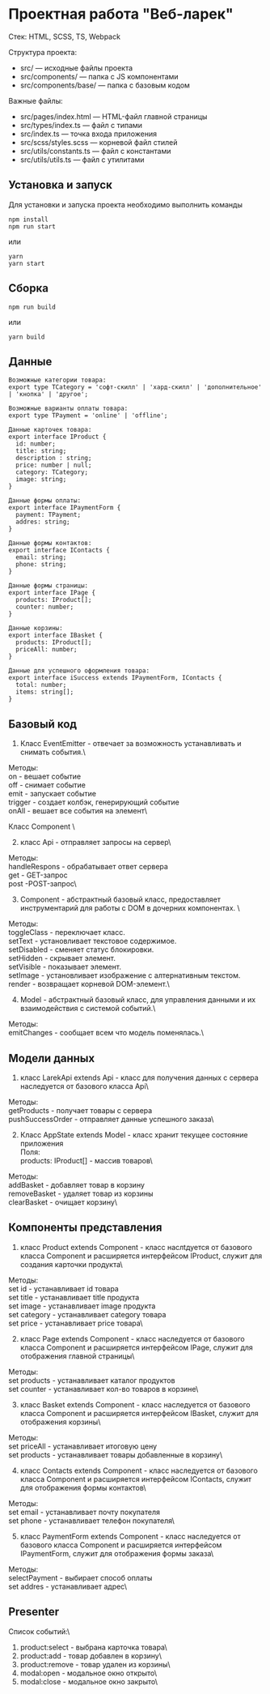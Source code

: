 # Проектная работа "Веб-ларек"

Стек: HTML, SCSS, TS, Webpack

Структура проекта:
- src/ — исходные файлы проекта
- src/components/ — папка с JS компонентами
- src/components/base/ — папка с базовым кодом

Важные файлы:
- src/pages/index.html — HTML-файл главной страницы
- src/types/index.ts — файл с типами
- src/index.ts — точка входа приложения
- src/scss/styles.scss — корневой файл стилей
- src/utils/constants.ts — файл с константами
- src/utils/utils.ts — файл с утилитами

## Установка и запуск
Для установки и запуска проекта необходимо выполнить команды

```
npm install
npm run start
```

или

```
yarn
yarn start
```
## Сборка

```
npm run build
```

или

```
yarn build
```
## Данные

```
Возможные категории товара:
export type TCategory = 'софт-скилл' | 'хард-скилл' | 'дополнительное' | 'кнопка' | 'другое';

Возможные варианты оплаты товара:
export type TPayment = 'online' | 'offline';

Данные карточек товара:
export interface IProduct {
  id: number;
  title: string; 
  description : string; 
  price: number | null; 
  category: TCategory;
  image: string; 
}

Данные формы оплаты:
export interface IPaymentForm {
  payment: TPayment; 
  addres: string;
}

Данные формы контактов:
export interface IContacts { 
  email: string;
  phone: string;
}

Данные формы страницы:
export interface IPage {
  products: IProduct[];
  counter: number;
}

Данные корзины:
export interface IBasket { 
  products: IProduct[];
  priceAll: number;
}

Данные для успешного оформления товара:
export interface iSuccess extends IPaymentForm, IContacts {
  total: number;
  items: string[];
}
```

## Базовый код
1) Класс EventEmitter - отвечает за возможность устанавливать и снимать события.\

Методы: \
on - вешает событие\
off - снимает событие\
emit - запускает событие\
trigger - создает колбэк, генерирующий событие\
onAll - вешает все события на элемент\

Класс Component \

2) класс Api - отправляет запросы на сервер\

Методы: \
handleRespons - обрабатывает ответ сервера\
get - GET-запрос\
post -POST-запрос\

3) Component<T> - абстрактный базовый класс, предоставляет инструментарий для работы с DOM в дочерних компонентах. \

Методы:\
toggleClass - переключает класс.\
setText - установливает текстовое содержимое.\
setDisabled - сменяет статус блокировки.\
setHidden - скрывает элемент.\
setVisible - показывает элемент.\
setImage - установливает изображение с алтернативным текстом.\
render - возвращает корневой DOM-элемент.\

4) Model<T> - абстрактный базовый класс, для управления данными и их взаимодействия с системой событий.\

Методы:\
emitChanges - cообщает всем что модель поменялась.\

## Модели данных

1) класс LarekApi extends Api - класс для получения данных с сервера наследуется от базового класса Api\

Методы:\
getProducts - получает товары с сервера\
pushSuccessOrder - отправляет данные успешного заказа\

2) Класс AppState extends Model<T> - класс хранит текущее состояние приложения\
Поля:\
products: IProduct[] - массив товаров\

Методы:\
addBasket - добавляет товар в корзину\
removeBasket - удаляет товар из корзины\
clearBasket - очищает корзину\


## Компоненты представления
1) класс Product extends Component<IProduct> - класс наслtдуется от базового класса Component<T> и расширяется интерфейсом IProduct, служит для создания карточки продукта\

Методы:\
set id - устанавливает id товара\
set title - устанавливает title продукта\
set image - устанавливает image продукта\
set category - устанавливает category товара\
set price - устанавливает price товара\

2) класс Page extends Component<IPage> - класс наследуется от базового класса Component<T> и расширяется интерфейсом IPage, служит для отображения главной страницы\

Методы:\
set products - устанавливает каталог продуктов\
set counter - устанавливает кол-во товаров в корзине\

3) класс Basket extends Component<IBasket> - класс наследуется от базового класса Component<T> и расширяется интерфейсом IBasket, служит для отображения корзины\

Методы:\
set priceAll - устанавливает итоговую цену\
set products - устанавливает товары добавленные в корзину\

4) класс Contacts extends Component<IContacts> - класс наследуется от базового класса Component<T> и расширяется интерфейсом IContacts, служит для отображения формы контактов\

Методы:\
set email - устанавливает почту покупателя\
set phone - устанавливает телефон покупателя\

5) класс PaymentForm extends Component<IPaymentForm> - класс наследуется от базового класса Component<T> и расширяется интерфейсом IPaymentForm, служит для отображения формы заказа\

Методы:\
selectPayment - выбирает способ оплаты\
set addres - устанавливает адрес\

## Presenter

Список событий:\

1) product:select - выбрана карточка товара\
2) product:add - товар добавлен в корзину\
3) product:remove - товар удален из корзины\
4) modal:open - модальное окно открыто\
5) modal:close - модальное окно закрыто\
